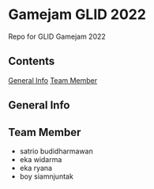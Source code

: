 # Gamejam GLID 2022
Repo for GLID Gamejam 2022

## Contents
[General Info](#general-info)
[Team Member](#team-member)

## General Info

## Team Member
* satrio budidharmawan
* eka widarma
* eka ryana
* boy siamnjuntak

